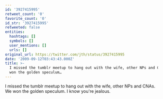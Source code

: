```yaml
---
id: '3927415995'
retweet_count: '0'
favorite_count: '0'
id_str: '3927415995'
retweeted: false
entities:
  hashtags: []
  symbols: []
  user_mentions: []
  urls: []
original_url: https://twitter.com/jth/status/3927415995
date: '2009-09-12T03:43:43.000Z'
title: >-
  I missed the tumblr meetup to hang out with the wife, other NPs and CNAs. We
  won the golden speculum…
---
```


I missed the tumblr meetup to hang out with the wife, other NPs and CNAs. We won the golden speculum. I know you're jealous.